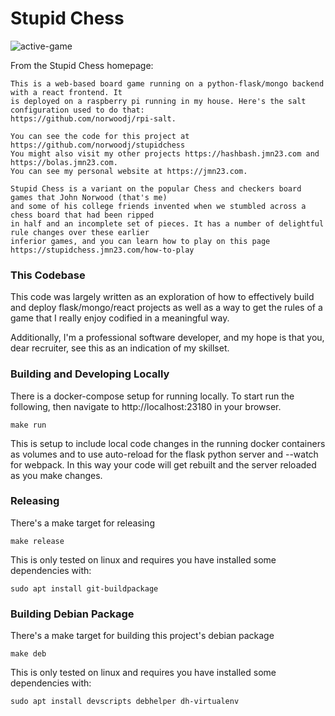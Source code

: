 Stupid Chess
============

![active-game](board.png)

From the Stupid Chess homepage:

```
This is a web-based board game running on a python-flask/mongo backend with a react frontend. It
is deployed on a raspberry pi running in my house. Here's the salt configuration used to do that:
https://github.com/norwoodj/rpi-salt.

You can see the code for this project at https://github.com/norwoodj/stupidchess
You might also visit my other projects https://hashbash.jmn23.com and https://bolas.jmn23.com.
You can see my personal website at https://jmn23.com.

Stupid Chess is a variant on the popular Chess and checkers board games that John Norwood (that's me)
and some of his college friends invented when we stumbled across a chess board that had been ripped
in half and an incomplete set of pieces. It has a number of delightful rule changes over these earlier
inferior games, and you can learn how to play on this page
https://stupidchess.jmn23.com/how-to-play
```

### This Codebase
This code was largely written as an exploration of how to effectively build and deploy flask/mongo/react
projects as well as a way to get the rules of a game that I really enjoy codified in a meaningful way.

Additionally, I'm a professional software developer, and my hope is that you, dear recruiter, see this
as an indication of my skillset.


### Building and Developing Locally
There is a docker-compose setup for running locally. To start run the following,
then navigate to http://localhost:23180 in your browser.
```
make run
```

This is setup to include local code changes in the running docker containers as volumes and to use auto-reload
for the flask python server and --watch for webpack. In this way your code will get rebuilt and the server
reloaded as you make changes.

### Releasing
There's a make target for releasing
```
make release
```

This is only tested on linux and requires you have installed some dependencies with:
```
sudo apt install git-buildpackage
```

### Building Debian Package
There's a make target for building this project's debian package
```
make deb
```

This is only tested on linux and requires you have installed some dependencies with:
```
sudo apt install devscripts debhelper dh-virtualenv
```

